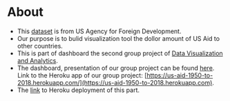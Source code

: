 # About 
  - This [dataset](https://www.usaid.gov/results-and-data/data-resources) is from US Agency for Foreign Development.
  - Our purpose is to bulid visualization tool the dollor amount of US Aid to other countries.
  - This is part of dashboard the second group project of [Data Visualization and Analytics](https://bootcamp.umn.edu/data/landing%20full/).
  - The dashboard, presentation of our group project can be found [here](https://github.com/llreber/TeamPlaisant). Link to the Heroku app of our group project: [https://us-aid-1950-to-2018.herokuapp.com/](https://us-aid-1950-to-2018.herokuapp.com).
  - The [link](https://us-aid-d3.herokuapp.com/) to Heroku deployment of this part.
